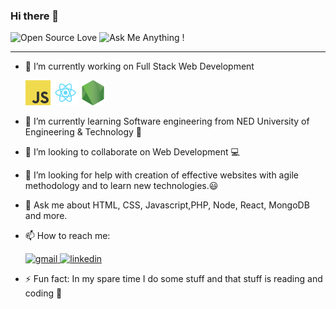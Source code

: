 ### Hi there 👋

![Open Source Love](https://badges.frapsoft.com/os/v2/open-source-150x25.png?v=103)
![Ask Me Anything !](https://img.shields.io/badge/Ask%20me-anything-1abc9c.svg)

<hr style="height: 1px;">

- 🔭 I’m currently working on Full Stack Web Development

   <span>
  <img width="40px" height="40px" src="https://raw.githubusercontent.com/github/explore/80688e429a7d4ef2fca1e82350fe8e3517d3494d/topics/javascript/javascript.png" alt="javascript"/>
   </span>
   <span>
  <img width="40px" height="40px" src="https://raw.githubusercontent.com/github/explore/80688e429a7d4ef2fca1e82350fe8e3517d3494d/topics/react/react.png" alt="react"/>
   </span>
   <span>
  <img width="40px" height="40px" src="https://raw.githubusercontent.com/github/explore/fbceb94436312b6dacde68d122a5b9c7d11f9524/topics/nodejs/nodejs.png" alt="nodejs"/>
   </span>

- 🌱 I’m currently learning Software engineering from NED University of Engineering & Technology :beginner:

- 👯 I’m looking to collaborate on Web Development :computer:

- 🤔 I’m looking for help with creation of effective websites with agile methodology and to learn new technologies.😃

- 💬 Ask me about HTML, CSS, Javascript,PHP, Node, React, MongoDB and more. 

- 📫 How to reach me: 

    <a href="mailto:imannaqvi2000@gmail.com" target="_blank" rel="nofollow noopener noreferrer">
       <img alt="gmail" src="https://img.shields.io/badge/gmail-%23D14836.svg?&style=for-the-badge&logo=Gmail&logoColor=white"/>
       </a>
       <a href="https://www.linkedin.com/in/syeda-iman-sarwar-6729a7196/" target="_blank" rel="nofollow noopener noreferrer">
       <img alt="linkedin" src="https://img.shields.io/badge/linkedin-%230077B5.svg?&style=for-the-badge&logo=linkedIn&logoColor=white"/>
     </a>

- ⚡ Fun fact: In my spare time I do some stuff and that stuff is reading and coding :notebook_with_decorative_cover:  
